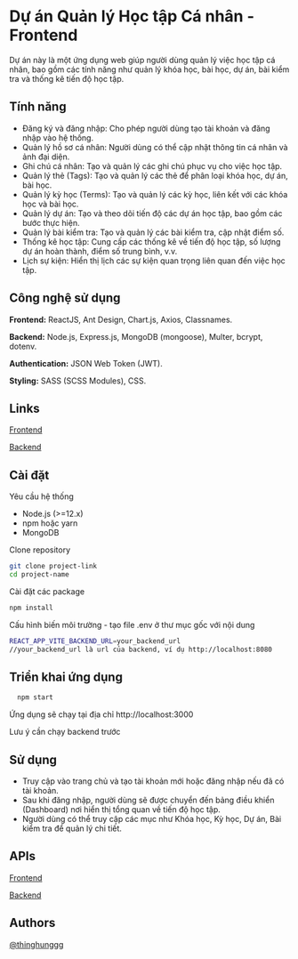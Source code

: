 
# Dự án Quản lý Học tập Cá nhân - Frontend

Dự án này là một ứng dụng web giúp người dùng quản lý việc học tập cá nhân, bao gồm các tính năng như quản lý khóa học, bài học, dự án, bài kiểm tra và thống kê tiến độ học tập.


## Tính năng

- Đăng ký và đăng nhập: Cho phép người dùng tạo tài khoản và đăng nhập vào hệ thống.
- Quản lý hồ sơ cá nhân: Người dùng có thể cập nhật thông tin cá nhân và ảnh đại diện.
- Ghi chú cá nhân: Tạo và quản lý các ghi chú phục vụ cho việc học tập.
- Quản lý thẻ (Tags): Tạo và quản lý các thẻ để phân loại khóa học, dự án, bài học.
- Quản lý kỳ học (Terms): Tạo và quản lý các kỳ học, liên kết với các khóa học và bài học.
- Quản lý dự án: Tạo và theo dõi tiến độ các dự án học tập, bao gồm các bước thực hiện.
- Quản lý bài kiểm tra: Tạo và quản lý các bài kiểm tra, cập nhật điểm số.
- Thống kê học tập: Cung cấp các thống kê về tiến độ học tập, số lượng dự án hoàn thành, điểm số trung bình, v.v.
- Lịch sự kiện: Hiển thị lịch các sự kiện quan trọng liên quan đến việc học tập.
## Công nghệ sử dụng

**Frontend:** ReactJS, Ant Design, Chart.js, Axios, Classnames.

**Backend:** Node.js, Express.js, MongoDB (mongoose), Multer, bcrypt, dotenv.

**Authentication:** JSON Web Token (JWT).

**Styling:** SASS (SCSS Modules), CSS.

## Links


[Frontend](https://github.com/lethinhhung/NienLuanCoSo-FrontEnd)

[Backend](https://github.com/lethinhhung/NienLuanCoSo-BackEnd)


## Cài đặt

Yêu cầu hệ thống

- Node.js (>=12.x)
- npm hoặc yarn
- MongoDB

Clone repository

```bash
git clone project-link
cd project-name
```

Cài đặt các package

```bash
npm install
```

Cấu hình biến môi trường - tạo file .env ở thư mục gốc với nội dung

```bash
REACT_APP_VITE_BACKEND_URL=your_backend_url
//your_backend_url là url của backend, ví dụ http://localhost:8080
```


## Triển khai ứng dụng

```bash
  npm start
```

Ứng dụng sẽ chạy tại địa chỉ http://localhost:3000

Lưu ý cần chạy backend trước


## Sử dụng

- Truy cập vào trang chủ và tạo tài khoản mới hoặc đăng nhập nếu đã có tài khoản.
- Sau khi đăng nhập, người dùng sẽ được chuyển đến bảng điều khiển (Dashboard) nơi hiển thị tổng quan về tiến độ học tập.
- Người dùng có thể truy cập các mục như Khóa học, Kỳ học, Dự án, Bài kiểm tra để quản lý chi tiết.
## APIs

[Frontend](https://github.com/lethinhhung/NienLuanCoSo-FrontEnd)

[Backend](https://github.com/lethinhhung/NienLuanCoSo-BackEnd)
## Authors

[@thinghunggg](https://github.com/lethinhhung)

